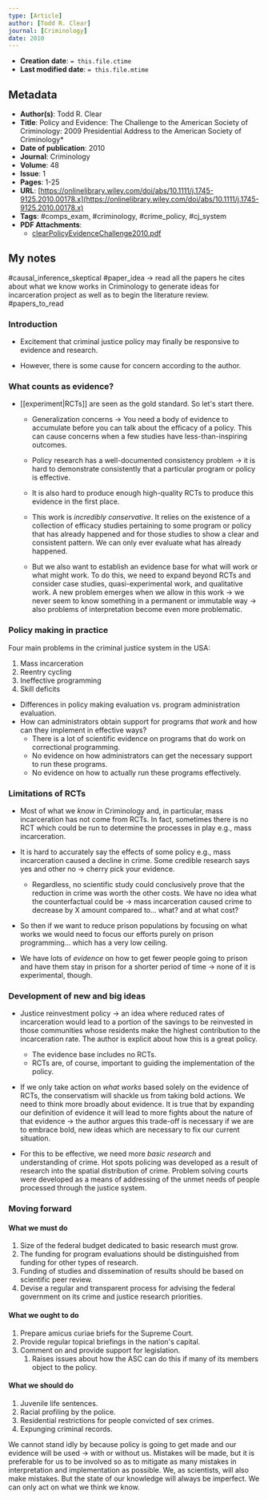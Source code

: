 ```yaml
---
type: [Article]
author: [Todd R. Clear]
journal: [Criminology]
date: 2010
---
```


* **Creation date**: `= this.file.ctime`
* **Last modified date**: `= this.file.mtime`

## Metadata

* **Author(s)**: Todd R. Clear
* **Title**: Policy and Evidence: The Challenge to the American Society of Criminology: 2009 Presidential Address to the American Society of Criminology*
* **Date of publication**: 2010
* **Journal**: Criminology
* **Volume**: 48
* **Issue**: 1
* **Pages**: 1-25
* **URL**: [https://onlinelibrary.wiley.com/doi/abs/10.1111/j.1745-9125.2010.00178.x](https://onlinelibrary.wiley.com/doi/abs/10.1111/j.1745-9125.2010.00178.x)
* **Tags**: #comps_exam, #criminology, #crime_policy, #cj_system
* **PDF Attachments**:
  * [clearPolicyEvidenceChallenge2010.pdf](zotero://open-pdf/library/items/IG5EUJJM)


## My notes

#causal_inference_skeptical 
#paper_idea  -> read all the papers he cites about what we know works in Criminology to generate ideas for incarceration project as well as to begin the literature review. #papers_to_read 

### Introduction

* Excitement that criminal justice policy may finally be responsive to evidence and research.

* However, there is some cause for concern according to the author.

### What counts as evidence?

* [[experiment|RCTs]] are seen as the gold standard. So let's start there.
  
	* Generalization concerns -> You need a body of evidence to accumulate before you can talk about the efficacy of a policy. This can cause concerns when a few studies have less-than-inspiring outcomes.
	  
	* Policy research has a well-documented consistency problem -> it is hard to demonstrate consistently that a particular program or policy is effective.
	  
	* It is also hard to produce enough high-quality RCTs to produce this evidence in the first place.
	  
	* This work is *incredibly conservative*. It relies on the existence of a collection of efficacy studies pertaining to some program or policy that has already happened and for those studies to show a clear and consistent pattern. We can only ever evaluate what has already happened.

	* But we also want to establish an evidence base for what will work or what might work. To do this, we need to expand beyond RCTs and consider case studies, quasi-experimental work, and qualitative work. A new problem emerges when we allow in this work -> we never seem to know something in a permanent or immutable way -> also problems of interpretation become even more problematic.

### Policy making in practice

Four main problems in the criminal justice system in the USA:

1. Mass incarceration
2. Reentry cycling
3. Ineffective programming
4. Skill deficits

* Differences in policy making evaluation vs. program administration evaluation.
* How can administrators obtain support for programs *that work* and how can they implement in effective ways?
	* There is a lot of scientific evidence on programs that do work on correctional programming.
	* No evidence on how administrators can get the necessary support to run these programs.
	* No evidence on how to actually run these programs effectively.

### Limitations of RCTs

* Most of what we *know* in Criminology and, in particular, mass incarceration has not come from RCTs. In fact, sometimes there is no RCT which could be run to determine the processes in play e.g., mass incarceration.
  
* It is hard to accurately say the effects of some policy e.g., mass incarceration caused a decline in crime. Some credible research says yes and other no -> cherry pick your evidence.
	* Regardless, no scientific study could conclusively prove that the reduction in crime was worth the other costs. We have no idea what the counterfactual could be -> mass incarceration caused crime to decrease by X amount compared to... what? and at what cost?
	  
* So then if we want to reduce prison populations by focusing on what works we would need to focus our efforts purely on prison programming... which has a very low ceiling.

* We have lots of *evidence* on how to get fewer people going to prison and have them stay in prison for a shorter period of time -> none of it is experimental, though.

### Development of new and big ideas

* Justice reinvestment policy -> an idea where reduced rates of incarceration would lead to a portion of the savings to be reinvested in those communities whose residents make the highest contribution to the incarceration rate. The author is explicit about how this is a great policy.
	* The evidence base includes no RCTs.
	* RCTs are, of course, important to guiding the implementation of the policy.
	  
* If we only take action on *what works* based solely on the evidence of RCTs, the conservatism will shackle us from taking bold actions. We need to think more broadly about evidence. It is true that by expanding our definition of evidence it will lead to more fights about the nature of that evidence -> the author argues this trade-off is necessary if we are to embrace bold, new ideas which are necessary to fix our current situation.

* For this to be effective, we need more *basic research* and understanding of crime. Hot spots policing was developed as a result of research into the spatial distribution of crime. Problem solving courts were developed as a means of addressing of the unmet needs of people processed through the justice system.

### Moving forward

#### What we must do

1. Size of the federal budget dedicated to basic research must grow.
2. The funding for program evaluations should be distinguished from funding for other types of research.
3. Funding of studies and dissemination of results should be based on scientific peer review.
4. Devise a regular and transparent process for advising the federal government on its crime and justice research priorities.

#### What we ought to do

1. Prepare amicus curiae briefs for the Supreme Court.
2. Provide regular topical briefings in the nation's capital.
3. Comment on and provide support for legislation.
	1. Raises issues about how the ASC can do this if many of its members object to the policy.

#### What we should do

1. Juvenile life sentences.
2. Racial profiling by the police.
3. Residential restrictions for people convicted of sex crimes.
4. Expunging criminal records.

We cannot stand idly by because policy is going to get made and our evidence will be used -> with or without us. Mistakes will be made, but it is preferable for us to be involved so as to mitigate as many mistakes in interpretation and implementation as possible. We, as scientists, will also make mistakes. But the state of our knowledge will always be imperfect. We can only act on what we think we know.